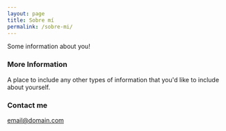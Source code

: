 ```yaml
---
layout: page
title: Sobre mí
permalink: /sobre-mi/
---
```


Some information about you!


### More Information

A place to include any other types of information that you'd like to include about yourself.

### Contact me

[email@domain.com](mailto:email@domain.com)
